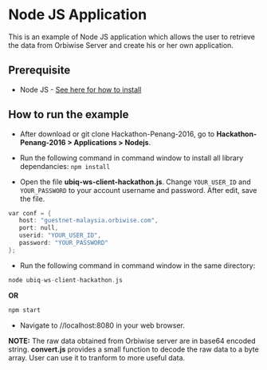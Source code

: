 # Node JS Application

This is an example of Node JS application which allows the user to retrieve the data from Orbiwise Server and create his or her own application. 

## Prerequisite

* Node JS - [See here for how to install](https://nodejs.org/en/)

## How to run the example
* After download or git clone Hackathon-Penang-2016, go to **Hackathon-Penang-2016 > Applications > Nodejs**.

* Run the following command in command window to install all library dependancies:
```npm install```
* Open the file <b>ubiq-ws-client-hackathon.js</b>. Change `YOUR_USER_ID` and `YOUR_PASSWORD` to your account username and password. After edit, save the file.<br>
```c
var conf = {
   host: "guestnet-malaysia.orbiwise.com",
   port: null,
   userid: "YOUR_USER_ID",
   password: "YOUR_PASSWORD"
};
```
* Run the following command in command window in the same directory:
```c
node ubiq-ws-client-hackathon.js
```
**OR**
```c
npm start
```
* Navigate to //localhost:8080 in your web browser. 

**NOTE:** The raw data obtained from Orbiwise server are in base64 encoded string. **convert.js** provides a small function to decode the raw data to a byte array. User can use it to tranform to more useful data.

